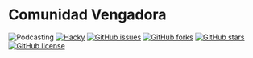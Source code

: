# Comunidad Vengadora

![Podcasting](https://img.shields.io/badge/podcasting-awesome-blue.svg)
[![Hacky](https://img.shields.io/badge/hacky-true-blue.svg)](https://en.wiktionary.org/wiki/hacky)
[![GitHub issues ](https://img.shields.io/github/issues/icaoberg/comunidadvengadora.svg)](https://github.com/icaoberg/comunidadvengadora/issues)
[![GitHub forks](https://img.shields.io/github/forks/icaoberg/comunidadvengadora.svg)](https://github.com/icaoberg/comunidadvengadora/network)
[![GitHub stars](https://img.shields.io/github/stars/icaoberg/comunidadvengadora.svg)](https://github.com/icaoberg/comunidadvengadora/stargazers)
[![GitHub license](https://img.shields.io/badge/license-GPLv3-blue.svg)](https://raw.githubusercontent.com/icaoberg/comunidadvengadora/master/LICENSE)
